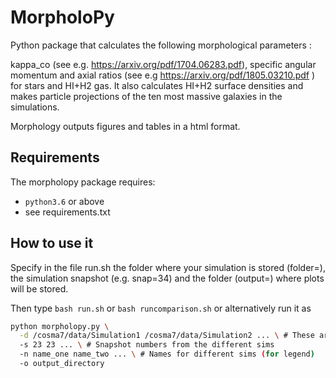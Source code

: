 MorpholoPy
=========

Python package that calculates the following morphological parameters :

kappa_co (see e.g. https://arxiv.org/pdf/1704.06283.pdf), specific angular momentum and axial ratios (see e.g https://arxiv.org/pdf/1805.03210.pdf ) for stars and HI+H2 gas. It also calculates HI+H2 surface densities and makes
particle projections of the ten most massive galaxies in the simulations.

Morphology outputs figures and tables in a html format.

Requirements
----------------

The morpholopy package requires:

+ `python3.6` or above
+ see requirements.txt

How to use it
---------------

Specify in the file run.sh the folder where your simulation is stored (folder=), the simulation
snapshot (e.g. snap=34) and the folder (output=) where plots will be stored.

Then type `bash run.sh` or `bash runcomparison.sh` or alternatively run it as

```bash
python morpholopy.py \
  -d /cosma7/data/Simulation1 /cosma7/data/Simulation2 ... \ # These are directories where sims outputs are
  -s 23 23 ... \ # Snapshot numbers from the different sims
  -n name_one name_two ... \ # Names for different sims (for legend)
  -o output_directory
```



